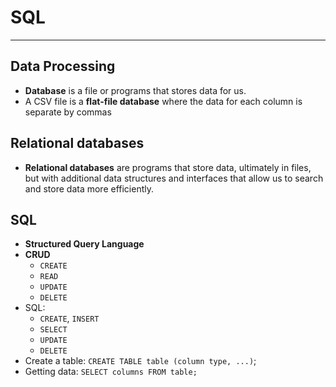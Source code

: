 # SQL

---

##  Data Processing

- **Database** is a file or programs that stores data for us.
- A CSV file is a **flat-file database** where the data for each column is separate by commas 

## Relational databases

- **Relational databases** are programs that store data, ultimately in files, but with additional data structures and interfaces that allow us to search and store data more efficiently.

## SQL

- **Structured Query Language** 
- **CRUD**
	- `CREATE`
	- `READ`
	- `UPDATE`
	- `DELETE`
- SQL:
	- `CREATE`, `INSERT`
	- `SELECT`
	- `UPDATE`
	- `DELETE`
- Create a table: `CREATE TABLE table (column type, ...)`;
- Getting data: `SELECT columns FROM table;  `